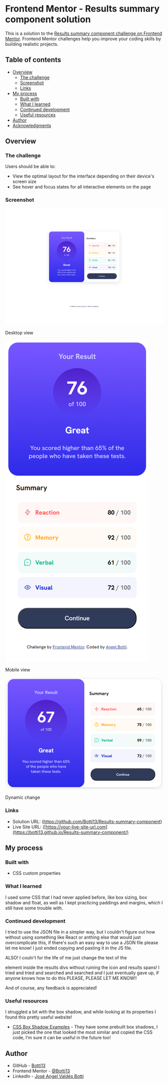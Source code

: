 # Frontend Mentor - Results summary component solution

This is a solution to the [Results summary component challenge on Frontend Mentor](https://www.frontendmentor.io/challenges/results-summary-component-CE_K6s0maV). Frontend Mentor challenges help you improve your coding skills by building realistic projects.

## Table of contents

- [Overview](#overview)
  - [The challenge](#the-challenge)
  - [Screenshot](#screenshot)
  - [Links](#links)
- [My process](#my-process)
  - [Built with](#built-with)
  - [What I learned](#what-i-learned)
  - [Continued development](#continued-development)
  - [Useful resources](#useful-resources)
- [Author](#author)
- [Acknowledgments](#acknowledgments)

## Overview

### The challenge

Users should be able to:

- View the optimal layout for the interface depending on their device's screen size
- See hover and focus states for all interactive elements on the page

### Screenshot

![](./screenshots/desktop_view.png)

Desktop view

![](./screenshots/mobile_view.png)

Mobile view

![](./screenshots/dynamic_change.png)

Dynamic change

### Links

- Solution URL: (https://github.com/Botti13/Results-summary-component)
- Live Site URL: ([https://your-live-site-url.com](https://botti13.github.io/Results-summary-component/)

## My process

### Built with

- CSS custom properties

### What I learned

I used some CSS that I had never applied before, like box sizing, box shadow and float, as well as I kept practicing paddings and margins, which I still have some trouble with.

### Continued development

I tried to use the JSON file in a simpler way, but I couldn't figure out how without using something like React or anthing else that would just overcomplicate this, if there's such an easy way to use a JSON file please let me know! I just ended copying and pasting it in the JS file.

ALSO! I couln't for the life of me just change the text of the <p> element inside the results divs without ruining the icon and results spans! I tried and tried and searched and searched and I just eventually gave up, if anyone knows how to do this PLEASE, PLEASE LET ME KNOW!!

And of course, any feedback is appreciated!

### Useful resources

I struggled a bit with the box shadow, and while looking at its properties I found this pretty useful website!

- [CSS Box Shadow Examples](https://getcssscan.com/css-box-shadow-examples) - They have some prebuilt box shadows, I just picked the one that looked the most similar and copied the CSS code, I'm sure it can be useful in the future too!

## Author

- GitHub - [Botti13](https://github.com/Botti13)
- Frontend Mentor - [@Botti13](https://www.frontendmentor.io/profile/Botti13)
- LinkedIn - [José Angel Valdés Botti](https://www.linkedin.com/in/angelbotti/)
